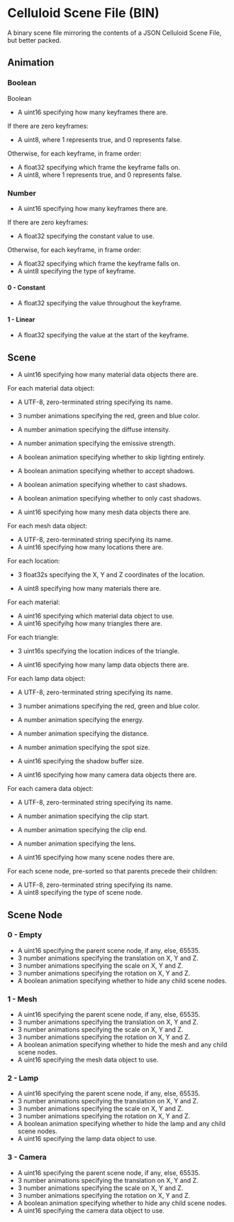 # Celluloid Scene File (BIN)

A binary scene file mirroring the contents of a JSON Celluloid Scene File, but
better packed.

## Animation

### Boolean

Boolean 

- A uint16 specifying how many keyframes there are.

If there are zero keyframes:
- A uint8, where 1 represents true, and 0 represents false.

Otherwise, for each keyframe, in frame order:
- A float32 specifying which frame the keyframe falls on.
- A uint8, where 1 represents true, and 0 represents false.

### Number

- A uint16 specifying how many keyframes there are.

If there are zero keyframes:
- A float32 specifying the constant value to use.

Otherwise, for each keyframe, in frame order:
- A float32 specifying which frame the keyframe falls on.
- A uint8 specifying the type of keyframe.

#### 0 - Constant

- A float32 specifying the value throughout the keyframe.

#### 1 - Linear

- A float32 specifying the value at the start of the keyframe.

## Scene

- A uint16 specifying how many material data objects there are.

For each material data object:
- A UTF-8, zero-terminated string specifying its name.
- 3 number animations specifying the red, green and blue color.
- A number animation specifying the diffuse intensity.
- A number animation specifying the emissive strength.
- A boolean animation specifying whether to skip lighting entirely.
- A boolean animation specifying whether to accept shadows.
- A boolean animation specifying whether to cast shadows.
- A boolean animation specifying whether to only cast shadows.

- A uint16 specifying how many mesh data objects there are.

For each mesh data object:
- A UTF-8, zero-terminated string specifying its name.
- A uint16 specifying how many locations there are.

For each location:
- 3 float32s specifying the X, Y and Z coordinates of the location.

- A uint8 specifying how many materials there are.

For each material:

- A uint16 specifying which material data object to use.
- A uint16 specifyihg how many triangles there are.

For each triangle:

- 3 uint16s specifying the location indices of the triangle.

- A uint16 specifying how many lamp data objects there are.

For each lamp data object:
- A UTF-8, zero-terminated string specifying its name.
- 3 number animations specifying the red, green and blue color.
- A number animation specifying the energy.
- A number animation specifying the distance.
- A number animation specifying the spot size.
- A uint16 specifying the shadow buffer size.

- A uint16 specifying how many camera data objects there are.

For each camera data object:
- A UTF-8, zero-terminated string specifying its name.
- A number animation specifying the clip start.
- A number animation specifying the clip end.
- A number animation specifying the lens.

- A uint16 specifying how many scene nodes there are.

For each scene node, pre-sorted so that parents precede their children:
- A UTF-8, zero-terminated string specifying its name.
- A uint8 specifying the type of scene node.

## Scene Node

### 0 - Empty

- A uint16 specifying the parent scene node, if any, else, 65535.
- 3 number animations specifying the translation on X, Y and Z.
- 3 number animations specifying the scale on X, Y and Z.
- 3 number animations specifying the rotation on X, Y and Z.
- A boolean animation specifying whether to hide any child scene nodes.

### 1 - Mesh

- A uint16 specifying the parent scene node, if any, else, 65535.
- 3 number animations specifying the translation on X, Y and Z.
- 3 number animations specifying the scale on X, Y and Z.
- 3 number animations specifying the rotation on X, Y and Z.
- A boolean animation specifying whether to hide the mesh and any child scene nodes.
- A uint16 specifying the mesh data object to use.

### 2 - Lamp

- A uint16 specifying the parent scene node, if any, else, 65535.
- 3 number animations specifying the translation on X, Y and Z.
- 3 number animations specifying the scale on X, Y and Z.
- 3 number animations specifying the rotation on X, Y and Z.
- A boolean animation specifying whether to hide the lamp and any child scene nodes.
- A uint16 specifying the lamp data object to use.

### 3 - Camera

- A uint16 specifying the parent scene node, if any, else, 65535.
- 3 number animations specifying the translation on X, Y and Z.
- 3 number animations specifying the scale on X, Y and Z.
- 3 number animations specifying the rotation on X, Y and Z.
- A boolean animation specifying whether to hide any child scene nodes.
- A uint16 specifying the camera data object to use.